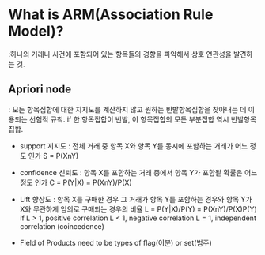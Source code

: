 # What is ARM(Association Rule Model)? 
  :하나의 거래나 사건에 포함되어 있는 항목들의 경향을 파악해서 상호 연관성을 발견하는 것.
  
## Apriori node
  : 모든 항목집합에 대한 지지도를 계산하지 않고 원하는 빈발항목집합을 찾아내는 데 이용되는 선험적 규칙.
    if 한 항목집합이 빈발, 이 항목집합의 모든 부분집합 역시 빈발항목집합.

- support 지지도
    : 전체 거래 중 항목 X와 항목 Y를 동시에 포함하는 거래가 어느 정도 인가
      S = P(XnY)
- confidence 신뢰도
    : 항목 X를 포함하는 거래 중에서 항목 Y가 포함될 확률은 어느 정도 인가
      C = P(Y|X) = P(XnY)/P(X)
- Lift 향상도
    : 항목 X를 구매한 경우 그 거래가 항목 Y를 포함하는 경우와 항목 Y가 X와 무관하게 임의로 구매되는 경우의 비율
      L = P(Y|X)/P(Y) = P(XnY)/P(X)P(Y)
      if L > 1, positive correlation
         L < 1, negative correlation
         L = 1, independent correlation (coincedence)
         
- Field of Products need to be types of flag(이분) or set(범주)
